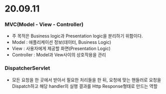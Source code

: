 # 20.09.11

### MVC(Model - View - Controller)

- 주 목적은 Business logic과 Presentation logic을 분리하기 위함이다.
- Model : 애플리케이션 정보(데이터, Business Logic)
- View : 사용자에게 제공할 화면(Presentation Logic)
- Controller : Model과 Vew사이의 상호작용을 관리

### DispatcherServlet

- 모든 요청을 한 곳에서 받아서 필요한 처리들을 한 뒤, 요청에 맞는 핸들러로 요청을 Dispatch하고 해당 handler의 실행 결과를 Http Response형태로 만드는 역할